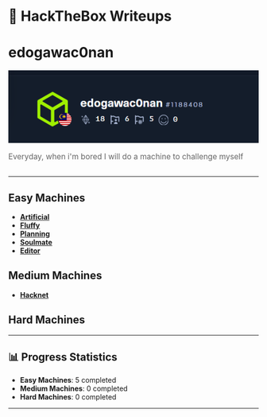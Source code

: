 # 🎯 HackTheBox Writeups

  <h1> edogawac0nan</h1>
  <img src="profile.png" />
  <p style="font-size: 1.1em; color: #666; margin-bottom: 30px;">
    Everyday, when i'm bored I will do a machine to challenge myself
  </p>
  

---

##  Easy Machines

- **[Artificial](Machines/Easy/Artificial/readme.md)** 
- **[Fluffy](Machines/Easy/Fluffy/README.md)**  
- **[Planning](Machines/Easy/Planning/README.md)** 
- **[Soulmate](Machines/Easy/Soulmate/README_Soulmate.md)**
- **[Editor](Machines/Easy/Editor/README.md)** 

##  Medium Machines

- **[Hacknet](Machines/Medium/Hacknet/Hacknet_Writeup.md)**
  
##  Hard Machines
---

## 📊 Progress Statistics

- **Easy Machines**: 5 completed
- **Medium Machines**: 0 completed  
- **Hard Machines**: 0 completed

---
